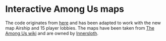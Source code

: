 # Interactive Among Us maps

The code originates from [here](https://langkaws.github.io/) and has been adapted to work with the new map Airship and 15 player lobbies.
The maps have been taken from [The Among Us wiki](https://among-us.fandom.com) and are owned by [Innersloth](https://innersloth.com).
